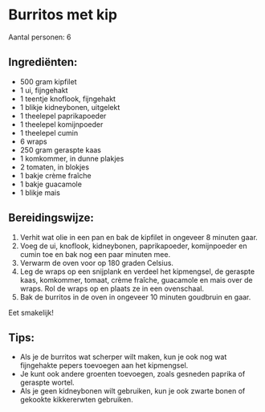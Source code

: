 # Burritos met kip

Aantal personen: 6

## Ingrediënten:

- 500 gram kipfilet
- 1 ui, fijngehakt
- 1 teentje knoflook, fijngehakt
- 1 blikje kidneybonen, uitgelekt
- 1 theelepel paprikapoeder
- 1 theelepel komijnpoeder
- 1 theelepel cumin
- 6 wraps
- 250 gram geraspte kaas
- 1 komkommer, in dunne plakjes
- 2 tomaten, in blokjes
- 1 bakje crème fraîche
- 1 bakje guacamole
- 1 blikje mais


## Bereidingswijze:

1. Verhit wat olie in een pan en bak de kipfilet in ongeveer 8 minuten gaar.
2. Voeg de ui, knoflook, kidneybonen, paprikapoeder, komijnpoeder en cumin toe en bak nog een paar minuten mee.
3. Verwarm de oven voor op 180 graden Celsius.
4. Leg de wraps op een snijplank en verdeel het kipmengsel, de geraspte kaas, komkommer, tomaat, crème fraîche, guacamole en mais over de wraps. Rol de wraps op en plaats ze in een ovenschaal.
5. Bak de burritos in de oven in ongeveer 10 minuten goudbruin en gaar.

Eet smakelijk!

## Tips:

- Als je de burritos wat scherper wilt maken, kun je ook nog wat fijngehakte pepers toevoegen aan het kipmengsel.
- Je kunt ook andere groenten toevoegen, zoals gesneden paprika of geraspte wortel.
- Als je geen kidneybonen wilt gebruiken, kun je ook zwarte bonen of gekookte kikkererwten gebruiken.